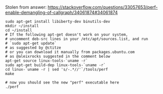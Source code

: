 Stolen from answer: https://stackoverflow.com/questions/33057653/perf-enable-demangling-of-callgraph/34061874#34061874

```
sudo apt-get install libiberty-dev binutils-dev
mkdir ~/install
cd ~/install
# If the following apt-get doesn't work on your system,
# uncomment deb-src lines in your /etc/apt/sources.list, and run 
# `sudo apt-get update`
# as suggested by @ctitze
# or you can download it manually from packages.ubuntu.com
# as @aleixrocks suggested in the comment below
apt-get source linux-tools-`uname -r`
sudo apt-get build-dep linux-tools-`uname -r`
cd linux-`uname -r | sed 's/-.*//'`/tools/perf
make

# now you should see the new "perf" executable here
./perf
```
